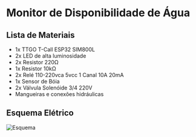 # Monitor de Disponibilidade de Água

## Lista de Materiais

- 1x TTGO T-Call ESP32 SIM800L
- 2x LED de alta luminosidade
- 2x Resistor 220Ω
- 1x Resistor 10kΩ
- 2x Relé 110-220vca 5vcc 1 Canal 10A 20mA
- 1x Sensor de Bóia
- 2x Válvula Solenóide 3/4 220V
- Mangueiras e conexões hidráulicas

## Esquema Elétrico

![Esquema](https://i.imgur.com/AXwC2Vh.png)
